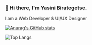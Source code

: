 ### 👋 Hi there, I'm Yasini Birategetse.
I am a Web Developer & UI/UX Designer
<!--
**yasinidev/yasinidev** is a ✨ _special_ ✨ repository because its `README.md` (this file) appears on your GitHub profile.

Here are some ideas to get you started:

- 🔭 I’m currently working on ...
- 🌱 I’m currently learning ...
- 👯 I’m looking to collaborate on ...
- 🤔 I’m looking for help with ...
- 💬 Ask me about ...
- 📫 How to reach me: ...
- 😄 Pronouns: ...
- ⚡ Fun fact: ...
-->
[![Anurag's GitHub stats](https://github-readme-stats.vercel.app/api?username=yasinidev)](https://github.com/anuraghazra/github-readme-stats)

![Top Langs](https://github-readme-stats.vercel.app/api/top-langs/?username=yasinidev&theme=dracula)
